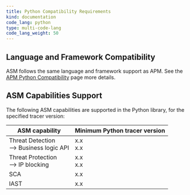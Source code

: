 ```yaml
---
title: Python Compatibility Requirements 
kind: documentation
code_lang: python
type: multi-code-lang
code_lang_weight: 50
---
```


## Language and Framework Compatibility

ASM follows the same language and framework support as APM. See the [APM Python Compatibility][1] page more details. 

## ASM Capabilities Support

The following ASM capabilities are supported in the Python library, for the specified tracer version:

| ASM capability                   | Minimum Python tracer version |
| -------------------------------- | ----------------------------|
| Threat Detection <br/> --> Business logic API  | x.x <br/>x.x   |
| Threat Protection <br/> --> IP blocking   | x.x<br/>x.x     |
| SCA   | x.x      |
| IAST    | x.x    |


[1]: /tracing/trace_collection/compatibility/python/
